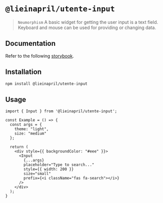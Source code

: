 # `@lieinapril/utente-input`

> `Neumorphism` A basic widget for getting the user input is a text field. Keyboard and mouse can be used for providing or changing data.

## Documentation

Refer to the following [storybook](https://lordono.github.io/utente/).

## Installation

```bash
npm install @lieinapril/utente-input
```

## Usage

```JSX
import { Input } from '@lieinapril/utente-input';

const Example = () => {
  const args = {
    theme: "light",
    size: "medium"
  };

  return (
    <div style={{ backgroundColor: "#eee" }}>
      <Input
        {...args}
        placeholder="Type to search..."
        style={{ width: 200 }}
        size="small"
        prefix={<i className="fas fa-search"></i>}
      />
    </div>
  );
}
```
